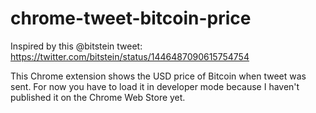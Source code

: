 # chrome-tweet-bitcoin-price

Inspired by this @bitstein tweet: https://twitter.com/bitstein/status/1446487090615754754

This Chrome extension shows the USD price of Bitcoin when tweet was sent. For now you have to load it in developer mode because I haven't published it on the Chrome Web Store yet.
